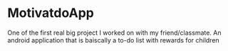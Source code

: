 # MotivatdoApp

One of the first real big project I worked on with my friend/classmate. An android application that is baiscally a to-do list with rewards for children
